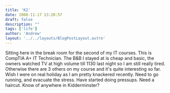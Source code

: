 ```yaml
---
title: 'K2'
date: 2008-11-17 13:20:57
draft: false
description: ""
tags: ['life']
author: 'Andrew'
layout: '../../layouts/BlogPostLayout.astro'
---
```


Sitting here in the break room for the second of my IT courses. This is CompTIA A+ IT Technician. The B&B I stayed at is cheap and basic, the owners watched TV at high volume till 1130 last night so I am still really tired. Otherwise there are 3 others on my course and it's quite interesting so far. Wish I were on real holiday as I am pretty knackered recently. Need to go running, and evacuate the stress. Have started doing pressups. Need a haircut. Know of anywhere in Kidderminster?
